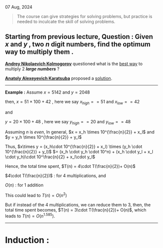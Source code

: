07 Aug, 2024

> The course can give strategies for solving problems, but practice is needed to inculcate the skill of solving problems.

Starting from previous lecture, 
**Question :** Given $x$ and $y$ , two $n$ digit numbers, find the optimum way to multiply them .
--

**[Andrey Nikolaevich Kolmogorov](https://en.wikipedia.org/wiki/Andrey_Kolmogorov)** questioned what is the [best way](https://www.realclearscience.com/articles/2019/04/10/weve_found_a_quicker_way_to_multiply_really_big_numbers_110939.html) to multiply 2 ***large numbers*** ? 

**[Anatoly Alexeyevich Karatsuba](https://en.wikipedia.org/wiki/Anatoly_Karatsuba)** proposed a [solution](https://mathworld.wolfram.com/KaratsubaMultiplication.html).

---
**Example :** Assume $x = 5142$ and $y = 2048$

then, 
$x = 51 \times 100 + 42$ , here we say $x_{high} == 51$ and $x_{low} == 42$ 
	
and 

$y = 20 \times 100 + 48$ , here we say $y_{high} == 20$ and $y_{low} == 48$

Assuming $n$ is $even$, In general,
	 $x = x_h \times 10^{\frac{n}{2}} + x_l$
	and
	$y = y_h \times 10^{\frac{n}{2}} + y_l$

Thus, 
$x\times y = (x_h\cdot 10^{\frac{n}{2}} + x_l) \times (y_h \cdot 10^{\frac{n}{2}} + y_l)$
$= (x_h \cdot y_h \cdot 10^n) + (x_h \cdot y_l + x_l \cdot y_h)\cdot 10^\frac{n}{2} + x_l\cdot y_l$

Hence, the total time spent, $T(n) = 4\cdot T(\frac{n}{2})+ O(n)$

$4\cdot T(\frac{n}{2})$ : for 4 multiplications, and 

$O(n)$ : for 1 addition
 
 This could lead to $T(n) = O(n^2)$
 
 But if instead of the $4$ multiplications, we can reduce them to $3$, then, the total time spent becomes, $T(n) = 3\cdot T(\frac{n}{2})+ O(n)$, which leads to $T(n) = O(n^{1.585})$.

---
# Induction :

 